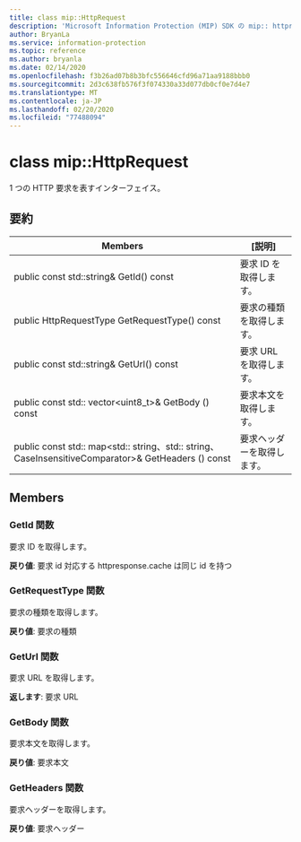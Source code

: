 ```yaml
---
title: class mip::HttpRequest
description: 'Microsoft Information Protection (MIP) SDK の mip:: httprequest クラスについて説明します。'
author: BryanLa
ms.service: information-protection
ms.topic: reference
ms.author: bryanla
ms.date: 02/14/2020
ms.openlocfilehash: f3b26ad07b8b3bfc556646cfd96a71aa9188bbb0
ms.sourcegitcommit: 2d3c638fb576f3f074330a33d077db0cf0e7d4e7
ms.translationtype: MT
ms.contentlocale: ja-JP
ms.lasthandoff: 02/20/2020
ms.locfileid: "77488094"
---
```

# <a name="class-miphttprequest"></a>class mip::HttpRequest 
1 つの HTTP 要求を表すインターフェイス。
  
## <a name="summary"></a>要約
 Members                        | [説明]                                
--------------------------------|---------------------------------------------
public const std::string& GetId() const  |  要求 ID を取得します。
public HttpRequestType GetRequestType() const  |  要求の種類を取得します。
public const std::string& GetUrl() const  |  要求 URL を取得します。
public const std:: vector\<uint8_t\>& GetBody () const  |  要求本文を取得します。
public const std:: map\<std:: string、std:: string、CaseInsensitiveComparator\>& GetHeaders () const  |  要求ヘッダーを取得します。
  
## <a name="members"></a>Members
  
### <a name="getid-function"></a>GetId 関数
要求 ID を取得します。

  
**戻り値**: 要求 id 対応する httpresponse.cache は同じ id を持つ
  
### <a name="getrequesttype-function"></a>GetRequestType 関数
要求の種類を取得します。

  
**戻り値**: 要求の種類
  
### <a name="geturl-function"></a>GetUrl 関数
要求 URL を取得します。

  
**返します**: 要求 URL
  
### <a name="getbody-function"></a>GetBody 関数
要求本文を取得します。

  
**戻り値**: 要求本文
  
### <a name="getheaders-function"></a>GetHeaders 関数
要求ヘッダーを取得します。

  
**戻り値**: 要求ヘッダー